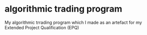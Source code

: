 # algorithmic trading program
 My algorithmic trrading program which I made as an artefact for my Extended Project Qualification (EPQ)
